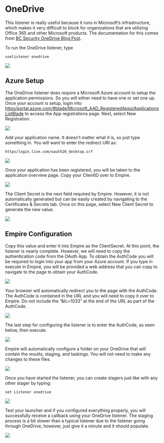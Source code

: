 # OneDrive

This listener is really useful because it runs in Microsoft’s infrastructure, which makes it very difficult to block for organizations that are utilizing Office 365 and other Microsoft products. The documentation for this comes from [BC Security OneDrive Blog Post](https/www.bc-security.org/post/using-the-onedrive-listener-in-empire-3-1-3/).

To run the OneDrive listener, type

```text
uselistener onedrive
```

![](https/i2.wp.com/www.bc-security.org/wp-content/uploads/2020/05/2.png?resize=931%2C740&ssl=1)

## Azure Setup

The OneDrive listener does require a Microsoft Azure account to setup the application permissions. So you will either need to have one or set one up. Once your account is setup, login into [https/portal.azure.com/\#blade/Microsoft\_AAD\_RegisteredApps/ApplicationsListBlade](https/portal.azure.com/#blade/Microsoft_AAD_RegisteredApps/ApplicationsListBlade) to access the App registrations page. Next, select New Registration.

![](https/i1.wp.com/www.bc-security.org/wp-content/uploads/2020/05/3.png?fit=1170%2C162&ssl=1)

Add your application name. It doesn’t matter what it is, so just type something in. You will want to enter the redirect URI as:

```text
https/login.live.com/oauth20_desktop.srf
```

![](https/i2.wp.com/www.bc-security.org/wp-content/uploads/2020/05/4.png?fit=1170%2C592&ssl=1)

Once your application has been registered, you will be taken to the application overview page. Copy your ClientID over to Empire.

![](https/i1.wp.com/www.bc-security.org/wp-content/uploads/2020/05/5.png?fit=1170%2C519&ssl=1)

The Client Secret is the next field required by Empire. However, it is not automatically generated but can be easily created by navigating to the Certificates & Secrets tab. Once on this page, select New Client Secret to generate the new value.

![](https/i2.wp.com/www.bc-security.org/wp-content/uploads/2020/05/6.png?fit=1170%2C589&ssl=1)

## Empire Configuration

Copy this value and enter it into Empire as the ClientSecret. At this point, the listener is nearly complete. However, we will need to copy the authentication code from the OAuth App. To obtain the AuthCode you will be required to login into your app from your Azure account. If you type in execute in Empire, you will be provided a web address that you can copy to navigate to the page to obtain your AuthCode.

![](https/i0.wp.com/www.bc-security.org/wp-content/uploads/2020/05/7.png?resize=1098%2C790&ssl=1)

Your browser will automatically redirect you to the page with the AuthCode. The AuthCode is contained in the URL and you will need to copy it over to Empire. Do not include the “&lc=1033” at the end of the URL as part of the AuthCode.

![](https/i1.wp.com/www.bc-security.org/wp-content/uploads/2020/05/8.png?resize=859%2C95&ssl=1)

The last step for configuring the listener is to enter the AuthCode, as seen below, then execute.

![](https/i2.wp.com/www.bc-security.org/wp-content/uploads/2020/05/9.png?resize=581%2C154&ssl=1)

Empire will automatically configure a folder on your OneDrive that will contain the results, staging, and taskings. You will not need to make any changes to these files.

![](https/i2.wp.com/www.bc-security.org/wp-content/uploads/2020/05/10.png?resize=683%2C191&ssl=1)

Once you have started the listener, you can create stagers just like with any other stager by typing:

```text
set Listener onedrive
```

![](https/i2.wp.com/www.bc-security.org/wp-content/uploads/2020/05/11.png?resize=541%2C209&ssl=1)

Test your launcher and if you configured everything properly, you will successfully receive a callback using your OneDrive listener. The staging process is a bit slower than a typical listener due to the listener going through OneDrive, however, just give it a minute and it should populate.

![](https/i0.wp.com/www.bc-security.org/wp-content/uploads/2020/05/12-1.png?resize=1027%2C505&ssl=1)

